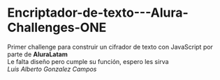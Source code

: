 # Encriptador-de-texto---Alura-Challenges-ONE
Primer challenge para construir un cifrador de texto con JavaScript por parte de **AluraLatam**  
Le falta diseño pero cumple su función, espero les sirva  
*Luis Alberto Gonzalez Campos*
